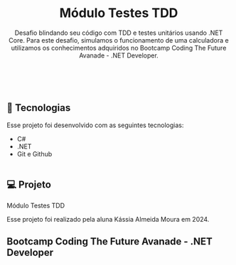 <h1 align="center"> Módulo Testes TDD </h1>



<p align="center">
Desafio blindando seu código com TDD e testes unitários usando .NET Core.
Para este desafio, simulamos o funcionamento de uma calculadora e utilizamos os conhecimentos
adquiridos no Bootcamp Coding The Future Avanade - .NET Developer.  <br/>
<br/><br/><br/><br/>


## 🚀 Tecnologias

Esse projeto foi desenvolvido com as seguintes tecnologias:

- C#
- .NET
- Git e Github
<br/><br/>

## 💻 Projeto

Módulo Testes TDD


Esse projeto foi realizado pela aluna Kássia Almeida Moura em 2024.


## Bootcamp Coding The Future Avanade - .NET Developer
